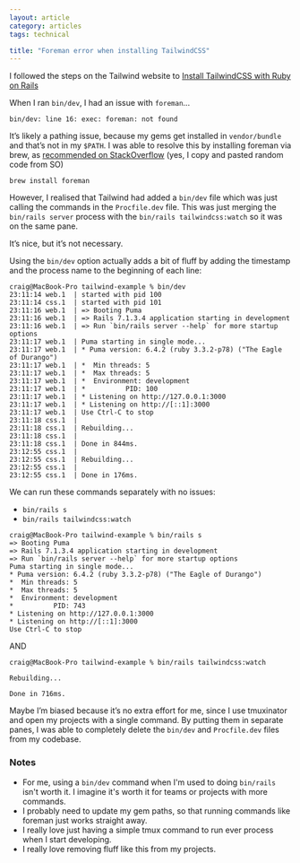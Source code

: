 ```yaml
---
layout: article
category: articles
tags: technical

title: "Foreman error when installing TailwindCSS"
---
```


I followed the steps on the Tailwind website to [Install TailwindCSS with Ruby on Rails](https://tailwindcss.com/docs/guides/ruby-on-rails)

When I ran `bin/dev`, I had an issue with `foreman`...

```
bin/dev: line 16: exec: foreman: not found
```

It’s likely a pathing issue, because my gems get installed in `vendor/bundle` and that’s not in my `$PATH`. I was able to resolve this by installing foreman via brew, as [recommended on StackOverflow](https://stackoverflow.com/a/77369749) (yes, I copy and pasted random code from SO)

```
brew install foreman
```

However, I realised that Tailwind had added a `bin/dev` file which was just calling the commands in the `Procfile.dev` file. This was just merging the `bin/rails server` process with the `bin/rails tailwindcss:watch` so it was on the same pane.

It’s nice, but it’s not necessary.

Using the `bin/dev` option actually adds a bit of fluff by adding the timestamp and the process name to the beginning of each line:

```
craig@MacBook-Pro tailwind-example % bin/dev
23:11:14 web.1  | started with pid 100
23:11:14 css.1  | started with pid 101
23:11:16 web.1  | => Booting Puma
23:11:16 web.1  | => Rails 7.1.3.4 application starting in development 
23:11:16 web.1  | => Run `bin/rails server --help` for more startup options
23:11:17 web.1  | Puma starting in single mode...
23:11:17 web.1  | * Puma version: 6.4.2 (ruby 3.3.2-p78) ("The Eagle of Durango")
23:11:17 web.1  | *  Min threads: 5
23:11:17 web.1  | *  Max threads: 5
23:11:17 web.1  | *  Environment: development
23:11:17 web.1  | *          PID: 100
23:11:17 web.1  | * Listening on http://127.0.0.1:3000
23:11:17 web.1  | * Listening on http://[::1]:3000
23:11:17 web.1  | Use Ctrl-C to stop
23:11:18 css.1  | 
23:11:18 css.1  | Rebuilding...
23:11:18 css.1  | 
23:11:18 css.1  | Done in 844ms.
23:12:55 css.1  | 
23:12:55 css.1  | Rebuilding...
23:12:55 css.1  | 
23:12:55 css.1  | Done in 176ms.
```

We can run these commands separately with no issues:
* `bin/rails s`
* `bin/rails tailwindcss:watch`

```
craig@MacBook-Pro tailwind-example % bin/rails s
=> Booting Puma
=> Rails 7.1.3.4 application starting in development 
=> Run `bin/rails server --help` for more startup options
Puma starting in single mode...
* Puma version: 6.4.2 (ruby 3.3.2-p78) ("The Eagle of Durango")
*  Min threads: 5
*  Max threads: 5
*  Environment: development
*          PID: 743
* Listening on http://127.0.0.1:3000
* Listening on http://[::1]:3000
Use Ctrl-C to stop
```

AND

```
craig@MacBook-Pro tailwind-example % bin/rails tailwindcss:watch

Rebuilding...

Done in 716ms.
```

Maybe I’m biased because it’s no extra effort for me, since I use tmuxinator and open my projects with a single command. By putting them in separate panes, I was able to completely delete the `bin/dev` and `Procfile.dev` files from my codebase.

### Notes
* For me, using a `bin/dev` command when I'm used to doing `bin/rails` isn't worth it. I imagine it's worth it for teams or projects with more commands.
* I probably need to update my gem paths, so that running commands like foreman just works straight away.
* I really love just having a simple tmux command to run ever process when I start developing.
* I really love removing fluff like this from my projects.
